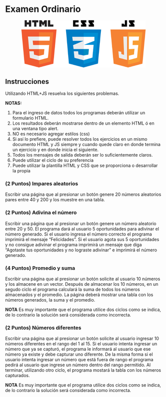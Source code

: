 # Examen Ordinario

<center>
<img src="img/js.png" width="400" title="CSS3">
</center>

## Instrucciones

Utilizando HTML+JS resuelva los siguientes problemas.

**NOTAS:**

1. Para el ingreso de datos todos los programas deberán utilizar un formulario HTML.
2. Los resultados deberán mostrarse dentro de un elemento HTML ó en una ventana tipo alert.
3. NO es necesario agregar estilos (css)
4. Si así lo prefiere, puede resolver todos los ejercicios en un mismo documento HTML y JS siempre y cuando quede claro en donde termina un ejercicio y en donde inicia el siguiente.
5. Todos los mensajes de salida deberán ser lo suficientemente claros.
6. Puede utilizar el ciclo de su preferencia
7. Puede utilizar la plantilla HTML y CSS que se proporciona o desarrollar la propia


### (2 Puntos) Impares aleatorios

Escribir una página que al presionar un botón genere 20 números aleatorios pares entre 40 y 200 y los muestre en una tabla.

### (2 Puntos) Adivina el número

Escribir una página que al presionar un botón genere un número aleatorio entre 20 y 50. El programa dará al usuario 5 oportunidades para adivinar el número generado. Si el usuario ingresa el número correcto el programa imprimirá el mensaje “Felicidades”. Si el usuario agota sus 5 oportunidades y no consigue adivinar el programa imprimirá un mensaje que diga “Agotaste tus oportunidades y no lograste adivinar” e imprimirá el número generado.

### (4 Puntos) Promedio y suma

Escribir una página que al presionar un botón solicite al usuario 10 números y los almacene en un vector. Después de almacenar los 10 números, en un segudo ciclo el programa calculará la suma de todos los números almacenados y el promedio. La página deberá mostrar una tabla con los números generados, la suma y el promedio.

**NOTA** Es muy importante que el programa utilice dos ciclos como se indica, de lo contrario la solución será considerada como incorrecta.


### (2 Puntos)  Números diferentes

Escribir una página que al presionar un botón solicite al usuario ingresar 10 números diferentes en el rango del 1 al 15. Si el usuario intenta ingresar un número que ya se capturó, el programa le informará al usuario que ese número ya existe y debe capturar uno diferente. De la misma forma si el usuario intenta ingresar un número que está fuera de rango el programa pedirá al usuario que ingrese un número dentro del rango permitido. Al terminar,  utilizando otro ciclo, el programa mostará la tabla con los números capturados.

**NOTA** Es muy importante que el programa utilice dos ciclos como se indica, de lo contrario la solución será considerada como incorrecta.
